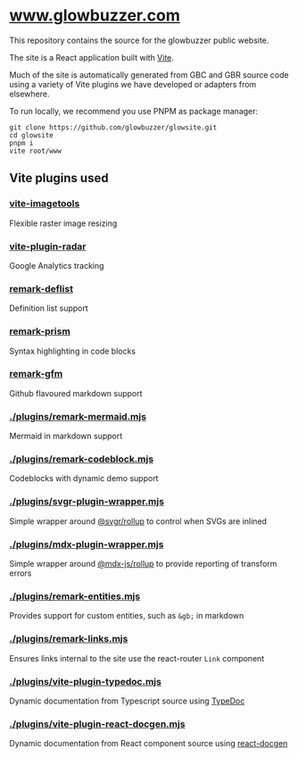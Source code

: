 # www.glowbuzzer.com

This repository contains the source for the glowbuzzer public website.

The site is a React application built with [Vite](https://vitejs.dev).

Much of the site is automatically generated from GBC and GBR source code using a
variety of Vite plugins we have developed or adapters from elsewhere.

To run locally, we recommend you use PNPM as package manager:

```
git clone https://github.com/glowbuzzer/glowsite.git
cd glowsite
pnpm i
vite root/www
```

## Vite plugins used

### [vite-imagetools](https://github.com/JonasKruckenberg/imagetools)

Flexible raster image resizing

### [vite-plugin-radar](https://github.com/stafyniaksacha/vite-plugin-radar)

Google Analytics tracking

### [remark-deflist](https://github.com/Symbitic/remark-plugins/tree/master/packages/remark-deflist)

Definition list support

### [remark-prism](https://github.com/sergioramos/remark-prism)

Syntax highlighting in code blocks

### [remark-gfm](https://github.com/remarkjs/remark-gfm)

Github flavoured markdown support

### [./plugins/remark-mermaid.mjs](./plugins/remark-mermaid.mjs)

Mermaid in markdown support

### [./plugins/remark-codeblock.mjs](./plugins/remark-codeblock.mjs)

Codeblocks with dynamic demo support

### [./plugins/svgr-plugin-wrapper.mjs](./plugins/svgr-plugin-wrapper.mjs)

Simple wrapper around [@svgr/rollup](https://react-svgr.com/docs/rollup) to control when SVGs are inlined

### [./plugins/mdx-plugin-wrapper.mjs](./plugins/mdx-plugin-wrapper.mjs)

Simple wrapper around [@mdx-js/rollup](https://github.com/mdx-js/mdx/tree/main/packages/rollup)
to provide reporting of transform errors

### [./plugins/remark-entities.mjs](./plugins/remark-entities.mjs)

Provides support for custom entities, such as `&gb;` in markdown

### [./plugins/remark-links.mjs](./plugins/remark-links.mjs)

Ensures links internal to the site use the react-router `Link` component

### [./plugins/vite-plugin-typedoc.mjs](./plugins/vite-plugin-typedoc.mjs)

Dynamic documentation from Typescript source using [TypeDoc](https://typedoc.org)

### [./plugins/vite-plugin-react-docgen.mjs](./plugins/vite-plugin-react-docgen.mjs)

Dynamic documentation from React component source using [react-docgen](https://github.com/reactjs/react-docgen)

